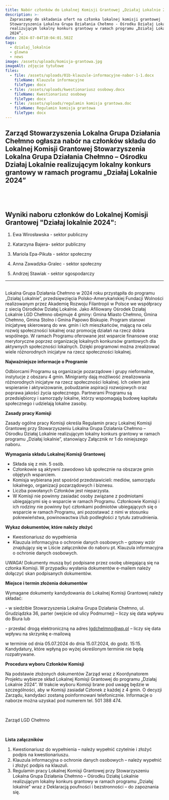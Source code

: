 ```yaml
---
title: Nabór członków do Lokalnej Komisji Grantowej „Działaj Lokalnie 2024”
description: >-
  Zapraszamy do składania ofert na członka lokalnej komisji grantowej
  Stowarzyszenia Lokalna Grupa Działania Chełmno - Ośrodku Działaj Lokalnie
  realizującym lokalny konkurs grantowy w ramach programu „Działaj Lokalnie
  2024”. 
date: 2024-07-04T10:04:01.502Z
tags:
  - dzialaj_lokalnie
  - glowna
  - news
image: /assets/uploads/komisja-grantowa.jpg
imageAlt: zdjęcie tytułowe
files:
  - file: /assets/uploads/01b-klauzule-informacyjne-nabor-1-1.docx
    fileName: Klauzule informacyjne
    fileType: docx
  - file: /assets/uploads/kwestionariusz osobowy.docx
    fileName: Kwestionariusz osobowy
    fileType: docx
  - file: /assets/uploads/regulamin komisja grantowa.doc
    fileName: Regulamin komisja grantowa
    fileType: docx
---
```

## <p class="center">Zarząd Stowarzyszenia Lokalna Grupa Działania Chełmno ogłasza nabór na członków składu do Lokalnej Komisji Grantowej Stowarzyszenia Lokalna Grupa Działania Chełmno – Ośrodku Działaj Lokalnie realizującym lokalny konkurs grantowy w ramach programu „Działaj Lokalnie 2024”</p>

## <BR>

## 

## Wyniki naboru członków do Lokalnej Komisji Grantowej "Działaj lokalnie 2024":

1. Ewa Wirosławska - sektor publiczny

2. Katarzyna Bajera- sektor publiczny

3. Mariola Epa-Pikuła - sektor społeczny

4. Anna Zawadzka-Gralec - sektor społeczny

5. Andrzej Stawiak - sektor sgospodarczy

<hr>

## 

Lokalna Grupa Działania Chełmno w 2024 roku przystąpiła do programu „Działaj Lokalnie”, przedsięwzięcia Polsko-Amerykańskiej Fundacji Wolności realizowanym przez Akademię Rozwoju Filantropii w Polsce we współpracy z siecią Ośrodków Działaj Lokalnie. Jako Afiliowany Ośrodek Działaj Lokalnie LGD Chełmno obejmuje 4 gminy: Gmina Miasto Chełmno, Gmina Chełmno, Gmina Stolno i Gmina Papowo Biskupie. Program stanowi inicjatywę skierowaną do ww. gmin i ich mieszkańców, mającą na celu rozwój społeczności lokalnej oraz  promocję działań na rzecz dobra wspólnego. W ramach Programu oferowane jest wsparcie finansowe oraz merytoryczne poprzez organizację lokalnych konkursów grantowych dla aktywnych społeczności lokalnych. Dzięki programowi można zrealizować wiele różnorodnych inicjatyw na rzecz społeczności lokalnej.

**Najważniejsze informacje o Programie**

Odbiorcami Programu są organizacje pozarządowe i grupy nieformalne, instytucje z obszaru 4 gmin. Minigranty dają możliwość zrealizowania różnorodnych inicjatyw na rzecz społeczności lokalnej. Ich celem jest wspieranie i aktywizowanie, pobudzanie aspiracji rozwojowych oraz poprawa jakości życia społecznego. Partnerami Programu są przedsiębiorcy i samorządy lokalne, którzy wspomagają budowę kapitału społecznego i udzielają lokalne zasoby.

**Zasady pracy Komisji**

Zasady ogólne pracy Komisji określa Regulamin pracy Lokalnej Komisji Grantowej przy Stowarzyszeniu Lokalna Grupa Działania Chełmno – Ośrodku Działaj Lokalnie realizującym lokalny konkurs grantowy w ramach programu „Działaj lokalnie”, stanowiący Załącznik nr 1 do niniejszego naboru.

**Wymagania składu Lokalnej Komisji Grantowej**

* Składa się z min. 5 osób.
* Członkowie są aktywni zawodowo lub społecznie na obszarze gmin objętych wsparciem.
* Komisja wybierana jest spośród przedstawicieli: mediów, samorządu lokalnego, organizacji pozarządowych i biznesu. 
* Liczba powołanych Członków jest nieparzysta.
* W Komisji nie powinny zasiadać osoby związane z podmiotami ubiegającymi się o wsparcie w ramach Programu. Członkowie Komisji i ich rodziny nie powinny być członkami podmiotów ubiegających się o wsparcie w ramach Programu, ani pozostawać z nimi w stosunku pokrewieństwa, powinowactwa i/lub podległości z tytułu zatrudnienia.

**Wykaz dokumentów, które należy złożyć**

* Kwestionariusz do wypełnienia
* Klauzula informacyjna o ochronie danych osobowych – gotowy wzór znajdujący się w Liście załączników do naboru pt. Klauzula informacyjna o ochronie danych osobowych.

UWAGA! Dokumenty muszą być podpisane przez osobę ubiegającą się na członka Komisji. W przypadku wysłania dokumentów e-mailem należy dołączyć skan podpisanych dokumentów.

**Miejsce i termin złożenia dokumentów**

Wymagane dokumenty kandydowania do Lokalnej Komisji Grantowej należy składać:

\- w siedzibie Stowarzyszenia Lokalna Grupa Działania Chełmno, ul. Grudziądzka 36, parter (wejście od ulicy Podmurnej) – liczy się data wpływu do Biura lub 

\- przesłać drogą elektroniczną na adres lgdchelmno@wp.pl – liczy się data wpływu na skrzynkę e-mailową

w terminie od dnia 05.07.2024 do dnia 15.07.2024, do godz. 15:15. Kandydatury, które wpłyną po wyżej określonym terminie nie będą rozpatrywane.

**Procedura wyboru Członków Komisji**

Na podstawie złożonych dokumentów Zarząd wraz z Koordynatorem Projektu wybierze skład Lokalnej Komisji Grantowej do programu „Działaj Lokalnie 2024”. W trakcie wyboru Komisji brane pod uwagę będzie w szczególności, aby w Komisji zasiadał Członek z każdej z 4 gmin. O decyzji Zarządu, kandydaci zostaną poinformowani telefonicznie. Informacje o naborze można uzyskać pod numerem tel. 501 388 474.

<BR>

Zarząd LGD Chełmno 

<BR>

**Lista załączników**

1. Kwestionariusz do wypełnienia – należy wypełnić czytelnie i złożyć podpis na kwestionariuszu.
2. Klauzula informacyjna o ochronie danych osobowych – należy wypełnić i złożyć podpis na klauzuli.
3. Regulamin pracy Lokalnej Komisji Grantowej przy Stowarzyszeniu Lokalna Grupa Działania Chełmno – Ośrodku Działaj Lokalnie realizującym lokalny konkurs grantowy w ramach programu „Działaj lokalnie” wraz z Deklaracją poufności i bezstronności – do zapoznania się.
